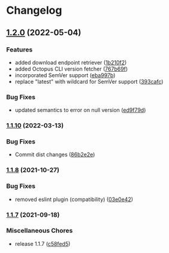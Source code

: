 # Changelog

## [1.2.0](https://github.com/OctopusDeploy/install-octopus-cli-action/compare/v1.1.10...v1.2.0) (2022-05-04)


### Features

* added download endpoint retriever ([1b210f2](https://github.com/OctopusDeploy/install-octopus-cli-action/commit/1b210f211beead2b82d9b372dbaee142af740a7a))
* added Octopus CLI version fetcher ([767b69f](https://github.com/OctopusDeploy/install-octopus-cli-action/commit/767b69f39f167bbd5cbae3efdce9fbdf888070a2))
* incorporated SemVer support ([eba997b](https://github.com/OctopusDeploy/install-octopus-cli-action/commit/eba997bc80d51e2f57e0dc47f5fcd6fd1959c5d8))
* replace "latest" with wildcard for SemVer support ([393cafc](https://github.com/OctopusDeploy/install-octopus-cli-action/commit/393cafc5529b2dfddcf19756ff19e2afa1f9cd94))


### Bug Fixes

* updated semantics to error on null version ([ed9f79d](https://github.com/OctopusDeploy/install-octopus-cli-action/commit/ed9f79d832c291ca2b4da7faf2f7729ee003323b))

### [1.1.10](https://github.com/OctopusDeploy/install-octopus-cli-action/compare/v1.1.9...v1.1.10) (2022-03-13)


### Bug Fixes

* Commit dist changes ([86b2e2e](https://github.com/OctopusDeploy/install-octopus-cli-action/commit/86b2e2e03823da0ce870b394a4f5980475f1c17e))

### [1.1.8](https://www.github.com/OctopusDeploy/install-octopus-cli-action/compare/v1.1.7...v1.1.8) (2021-10-27)


### Bug Fixes

* removed eslint plugin (compatibility) ([03e0e42](https://www.github.com/OctopusDeploy/install-octopus-cli-action/commit/03e0e42aa2dee5b7db4faa7f0d3c116640686d85))

### [1.1.7](https://www.github.com/OctopusDeploy/install-octopus-cli-action/compare/v1.1.6...v1.1.7) (2021-09-18)


### Miscellaneous Chores

* release 1.1.7 ([c58fed5](https://www.github.com/OctopusDeploy/install-octopus-cli-action/commit/c58fed5e1cf648ea84fe27eae5413c8bf4dec64f))
